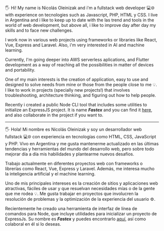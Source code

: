 🖐 Hi! My name is Nicolás Oleinizak and i'm a fullstack web developer 💻🌐 with experience on tecnologies such as Javascript, PHP, HTML y CSS. I live in Argentina and i like to keep up to date with the las trend and tools in the world of web development, but above all, i like to improve day after day my skills and to face new challenges.

I work now in various web projects using frameworks or libraries like React, Vue, Express and Laravel. Also, i'm very interested in AI and machine learning.

Currently, I'm going deeper into AWS serverless aplications, and Flutter development as a way of reaching all the possibilities in matter of devices and portability.

One of my main interests is the creation of application, easy to use and designed to solve needs from mine or those from the people close to me 💡. I like to work in projects (specially new projects!) that involves troubleshooting, architecture thinking, and figuring out how to help people.

Recently i created a public Node CLI tool that includes some utilities to initialize an ExpressJS project. It is name ***Fastex*** and you can find it [here](https://github.com/nicolasoleinizak/fastex), and also collaborate in the project if you want to.

--------

🖐 Hola! Mi nombre es Nicolás Oleinizak y soy un desarrollador web fullstack 💻🌐 con experiencia en tecnologías como HTML, CSS, JavaScript y PHP. Vivo en Argentina y me gusta mantenerme actualizado en las últimas tendencias y herramientas del mundo del desarrollo web, pero sobre todo mejorar día a día mis habilidades y plantearme nuevos desafíos.

Trabajo actualmente en diferentes proyectos web con frameworks o librerías como React, Vue, Express y Laravel. Además, me interesa mucho la inteligencia artificial y el machine learning.

Uno de mis principales intereses es la creación de sitios y aplicaciones web atractivas, fáciles de usar y que resuelvan necesidades mías o de la gente que me rodea 💡. Me gusta trabajar en proyectos que involucren la resolución de problemas y la optimización de la experiencia del usuario ⚙.

Recientemente he creado una herramienta de interfaz de línea de comandos para Node, que incluye utilidades para inicializar un proyecto de ExpressJs. Su nombre es ***Fastex*** y puedes encontrarlo [aquí](https://github.com/nicolasoleinizak/fastex), así como colaboral en él si lo deseas.

